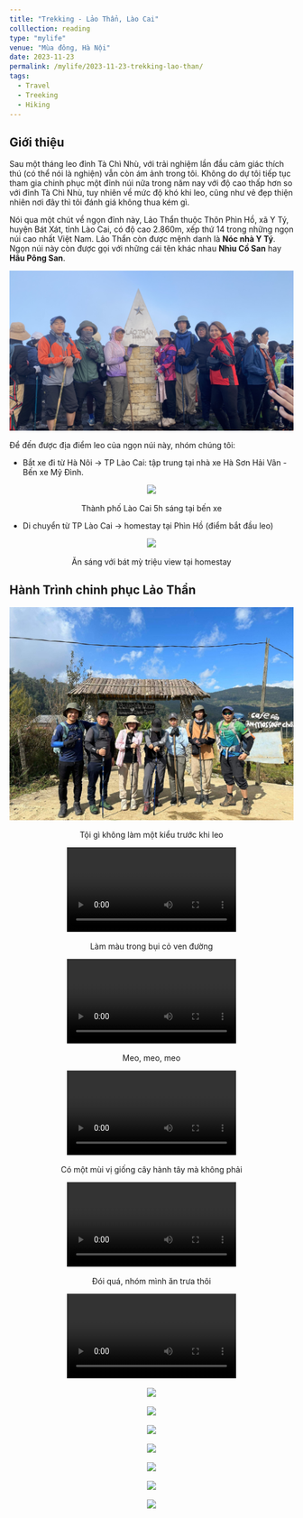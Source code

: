 ```yaml
---
title: "Trekking - Lảo Thẩn, Lào Cai"
colllection: reading
type: "mylife"
venue: "Mùa đông, Hà Nội"
date: 2023-11-23
permalink: /mylife/2023-11-23-trekking-lao-than/
tags:
  - Travel
  - Treeking
  - Hiking
---
```


<head>
    <style type="text/css">
        figure{text-align: center;}
        math{text-align: center;}
    </style>
</head>


## Giới thiệu
Sau một tháng leo đỉnh Tà Chì Nhù, với trải nghiệm lần đầu cảm giác thích thú (có thể nói là nghiện) vẫn còn ám ảnh trong tôi. Không do dự tôi tiếp tục tham gia chinh phục một đỉnh núi nữa trong năm nay với độ cao thấp hơn so với đỉnh Tà Chì Nhù, tuy nhiên về mức độ khó khi leo, cũng như vẻ đẹp thiện nhiên nơi đây thì tôi đánh giá không thua kém gì.

Nói qua một chút về ngọn đỉnh này, Lảo Thẩn thuộc Thôn Phìn Hồ, xã Y Tý, huyện Bát Xát, tỉnh Lào Cai, có độ cao 2.860m, xếp thứ 14 trong những ngọn núi cao nhất Việt Nam. Lảo Thẩn còn được mệnh danh là **Nóc nhà Y Tý**. Ngọn núi này còn được gọi với những cái tên khác nhau **Nhìu Cồ San** hay **Hâu Pông San**.

<p align="center">
  <img src="/images/mylife/trekking-lao-than/chinh_phuc_thanh_cong.JPG">
</p>

Để đến được địa điểm leo của ngọn núi này, nhóm chúng tôi:
+ Bắt xe đi từ Hà Nôi $\rightarrow$ TP Lào Cai: tập trung tại nhà xe Hà Sơn Hải Vân - Bến xe Mỹ Đình.

<p align="center">
  <img src="/images/mylife/trekking-lao-than/TP_Lao_Cai.JPG">
  <p align="center">Thành phố Lào Cai 5h sáng tại bến xe</p>
</p>

+ Di chuyển từ TP Lào Cai $\rightarrow$ homestay tại Phìn Hồ (điểm bắt đầu leo)

<p align="center">
  <img src="/images/mylife/trekking-lao-than/breakfast.heic">
  <p align="center">Ăn sáng với bát mỳ triệu view tại homestay</p>
</p>

## Hành Trình chinh phục Lảo Thẩn

<p align="center">
    <img src='/images/mylife/trekking-lao-than/bat_dau_leo.JPG'>
    <p align="center">Tội gì không làm một kiểu trước khi leo</p>
</p>

<p align="center">
  <video controls>
      <source src='/images/mylife/trekking-lao-than/cay_anh_tuc.MOV' type='video/mp4'>
  </video>
  <p align="center">Làm màu trong bụi cỏ ven đường</p>
</p>

<p align="center">
  <video controls>
      <source src='/images/mylife/trekking-lao-than/chu_meo_dang_yeu.MOV' type='video/mp4'>
  </video>
  <p align="center">Meo, meo, meo</p>
</p>

<p align="center">
  <video controls>
      <source src='/images/mylife/trekking-lao-than/cay_hanh_tay.MOV' type='video/mp4'>
  </video>
  <p align="center">Có một mùi vị giống cây hành tây mà không phải</p>
</p>

<p align="center">
  <video controls>
      <source src='/images/mylife/trekking-lao-than/an_trua.MOV' type='video/mp4'>
  </video>
  <p align="center">Đói quá, nhóm mình ăn trưa thôi</p>
</p>

<p align="center">
  <video controls>
      <source src='/images/mylife/trekking-lao-than/len_nui_1.MOV' type='video/mp4'>
  </video>
</p>

<p align="center">
    <img src='/images/mylife/trekking-lao-than/len_nui_2.HEIC'>
</p>

<p align="center">
    <img src='/images/mylife/trekking-lao-than/len_nui_3.HEIC'>
</p>

<p align="center">
    <img src='/images/mylife/trekking-lao-than/len_nui_4.HEIC'>
</p>

<p align="center">
    <img src='/images/mylife/trekking-lao-than/len_nui_5.HEIC'>
</p>

<p align="center">
    <img src='/images/mylife/trekking-lao-than/len_nui_6.HEIC'>
</p>

<p align="center">
    <img src='/images/mylife/trekking-lao-than/dinh_nui.HEIC'>
</p>

<p align="center">
    <img src='/images/mylife/trekking-lao-than/lan_nghi.HEIC'>
</p>
